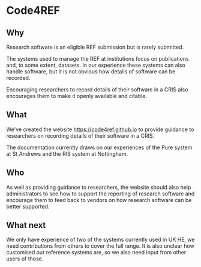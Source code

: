 # Code4REF

## Why

Research software is an eligible REF submission but is rarely submitted.

The systems used to manage the REF at institutions focus on publications and, to some extent, datasets. In our experience these systems can also handle software, but it is not obvious how details of software can be recorded.

Encouraging researchers to record details of their software in a CRIS also encourages them to make it openly available and citable.

## What

We've created the website https://code4ref.github.io to provide guidance to researchers on recording details of their software in a CRIS.

The documentation currently draws on our experiences of the Pure system at St Andrews and the RIS system at Nottingham.

## Who

As well as providing guidance to researchers, the website should also help administrators to see how to support the reporting of research software and encourage them to feed back to vendors on how research software can be better supported.

## What next

We only have experience of two of the systems currently used in UK HE, we need contributions from others to cover the full range. It is also unclear how customised our reference systems are, so we also need input from other users of those.




